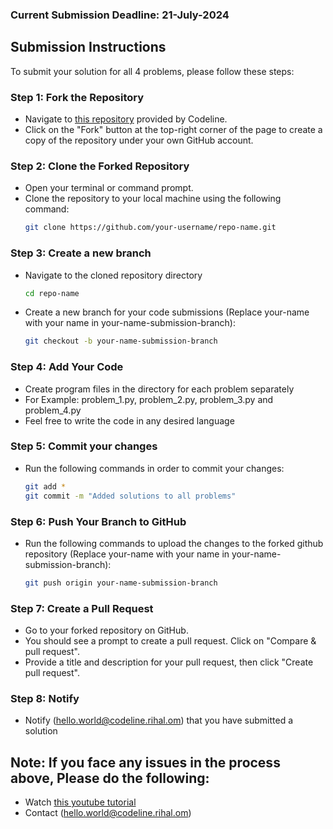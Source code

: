 ### Current Submission Deadline: 21-July-2024  
## Submission Instructions

To submit your solution for all 4 problems, please follow these steps:

### Step 1: Fork the Repository
- Navigate to [this repository]([https://github.com/CodelineGitHub/CodelineProblemSolving/](https://github.com/CodelineGitHub/CodelineProblemSolving/)) provided by Codeline.
- Click on the "Fork" button at the top-right corner of the page to create a copy of the repository under your own GitHub account.

### Step 2: Clone the Forked Repository
- Open your terminal or command prompt.
- Clone the repository to your local machine using the following command:
  ```bash
  git clone https://github.com/your-username/repo-name.git
  ```

### Step 3: Create a new branch
- Navigate to the cloned repository directory
  ```bash
  cd repo-name
  ```
- Create a new branch for your code submissions (Replace your-name with your name in your-name-submission-branch):
  ```bash
  git checkout -b your-name-submission-branch
  ```


### Step 4: Add Your Code
- Create program files in the directory for each problem separately
- For Example: problem_1.py, problem_2.py, problem_3.py and problem_4.py
- Feel free to write the code in any desired language

### Step 5: Commit your changes
- Run the following commands in order to commit your changes:
  ```bash
  git add *
  git commit -m "Added solutions to all problems"
  ```

### Step 6: Push Your Branch to GitHub
- Run the following commands to upload the changes to the forked github repository (Replace your-name with your name in your-name-submission-branch):
  ```bash
  git push origin your-name-submission-branch
  ```

### Step 7: Create a Pull Request
- Go to your forked repository on GitHub.
- You should see a prompt to create a pull request. Click on "Compare & pull request".
- Provide a title and description for your pull request, then click "Create pull request".

### Step 8: Notify 
- Notify (hello.world@codeline.rihal.om) that you have submitted a solution
## Note: If you face any issues in the process above, Please do the following:
- Watch [this youtube tutorial](https://www.youtube.com/watch?v=a_FLqX3vGR4)
- Contact (hello.world@codeline.rihal.om)
